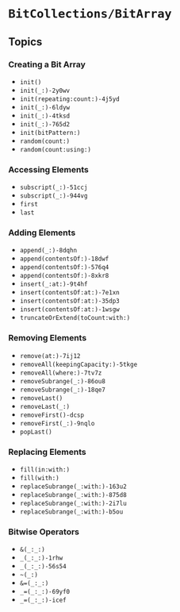 # ``BitCollections/BitArray``

<!-- Summary -->

<!-- ## Overview -->

## Topics

### Creating a Bit Array

- ``init()``
- ``init(_:)-2y0wv``
- ``init(repeating:count:)-4j5yd``
- ``init(_:)-6ldyw``
- ``init(_:)-4tksd``
- ``init(_:)-765d2``
- ``init(bitPattern:)``
- ``random(count:)``
- ``random(count:using:)``

### Accessing Elements

- ``subscript(_:)-51ccj``
- ``subscript(_:)-944vg``
- ``first``
- ``last``

### Adding Elements

- ``append(_:)-8dqhn``
- ``append(contentsOf:)-18dwf``
- ``append(contentsOf:)-576q4``
- ``append(contentsOf:)-8xkr8``
- ``insert(_:at:)-9t4hf``
- ``insert(contentsOf:at:)-7e1xn``
- ``insert(contentsOf:at:)-35dp3``
- ``insert(contentsOf:at:)-1wsgw``
- ``truncateOrExtend(toCount:with:)``

### Removing Elements

- ``remove(at:)-7ij12``
- ``removeAll(keepingCapacity:)-5tkge``
- ``removeAll(where:)-7tv7z``
- ``removeSubrange(_:)-86ou8``
- ``removeSubrange(_:)-18qe7``
- ``removeLast()``
- ``removeLast(_:)``
- ``removeFirst()-dcsp``
- ``removeFirst(_:)-9nqlo``
- ``popLast()``

### Replacing Elements

- ``fill(in:with:)``
- ``fill(with:)``
- ``replaceSubrange(_:with:)-163u2``
- ``replaceSubrange(_:with:)-875d8``
- ``replaceSubrange(_:with:)-2i7lu``
- ``replaceSubrange(_:with:)-b5ou``

### Bitwise Operators

- ``&(_:_:)``
- ``_(_:_:)-1rhw``
- ``_(_:_:)-56s54``
- ``~(_:)``
- ``&=(_:_:)``
- ``_=(_:_:)-69yf0``
- ``_=(_:_:)-icef``
